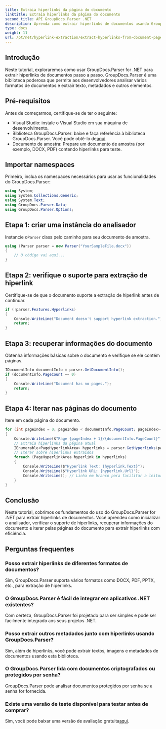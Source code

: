 ```yaml
---
title: Extraia hiperlinks da página do documento
linktitle: Extraia hiperlinks da página do documento
second_title: API GroupDocs.Parser .NET
description: Aprenda como extrair hiperlinks de documentos usando GroupDocs.Parser for .NET. Guia passo a passo para extração de hiperlink em C#.
type: docs
weight: 11
url: /pt/net/hyperlink-extraction/extract-hyperlinks-from-document-page/
---
```

## Introdução
Neste tutorial, exploraremos como usar GroupDocs.Parser for .NET para extrair hiperlinks de documentos passo a passo. GroupDocs.Parser é uma biblioteca poderosa que permite aos desenvolvedores analisar vários formatos de documentos e extrair texto, metadados e outros elementos.
## Pré-requisitos
Antes de começarmos, certifique-se de ter o seguinte:
- Visual Studio: instale o Visual Studio em sua máquina de desenvolvimento.
-  Biblioteca GroupDocs.Parser: baixe e faça referência à biblioteca GroupDocs.Parser. Você pode obtê-lo de[aqui](https://releases.groupdocs.com/parser/net/).
- Documento de amostra: Prepare um documento de amostra (por exemplo, DOCX, PDF) contendo hiperlinks para teste.

## Importar namespaces
Primeiro, inclua os namespaces necessários para usar as funcionalidades do GroupDocs.Parser:
```csharp
using System;
using System.Collections.Generic;
using System.Text;
using GroupDocs.Parser.Data;
using GroupDocs.Parser.Options;
```
## Etapa 1: criar uma instância do analisador
 Instancie o`Parser` class pelo caminho para seu documento de amostra.
```csharp
using (Parser parser = new Parser("YourSampleFile.docx"))
{
    // O código vai aqui...
}
```
## Etapa 2: verifique o suporte para extração de hiperlink
Certifique-se de que o documento suporte a extração de hiperlink antes de continuar.
```csharp
if (!parser.Features.Hyperlinks)
{
    Console.WriteLine("Document doesn't support hyperlink extraction.");
    return;
}
```
## Etapa 3: recuperar informações do documento
Obtenha informações básicas sobre o documento e verifique se ele contém páginas.
```csharp
IDocumentInfo documentInfo = parser.GetDocumentInfo();
if (documentInfo.PageCount == 0)
{
    Console.WriteLine("Document has no pages.");
    return;
}
```
## Etapa 4: Iterar nas páginas do documento
Itere em cada página do documento.
```csharp
for (int pageIndex = 0; pageIndex < documentInfo.PageCount; pageIndex++)
{
    Console.WriteLine($"Page {pageIndex + 1}/{documentInfo.PageCount}");
    // Extraia hiperlinks da página atual
    IEnumerable<PageHyperlinkArea> hyperlinks = parser.GetHyperlinks(pageIndex);
    // Iterar sobre hiperlinks extraídos
    foreach (PageHyperlinkArea hyperlink in hyperlinks)
    {
        Console.WriteLine($"Hyperlink Text: {hyperlink.Text}");
        Console.WriteLine($"Hyperlink URL: {hyperlink.Url}");
        Console.WriteLine(); // Linha em branco para facilitar a leitura
    }
}
```

## Conclusão
Neste tutorial, cobrimos os fundamentos do uso do GroupDocs.Parser for .NET para extrair hiperlinks de documentos. Você aprendeu como inicializar o analisador, verificar o suporte de hiperlinks, recuperar informações do documento e iterar pelas páginas do documento para extrair hiperlinks com eficiência.

## Perguntas frequentes
### Posso extrair hiperlinks de diferentes formatos de documentos?
Sim, GroupDocs.Parser suporta vários formatos como DOCX, PDF, PPTX, etc., para extração de hiperlinks.
### O GroupDocs.Parser é fácil de integrar em aplicativos .NET existentes?
Com certeza, GroupDocs.Parser foi projetado para ser simples e pode ser facilmente integrado aos seus projetos .NET.
### Posso extrair outros metadados junto com hiperlinks usando GroupDocs.Parser?
Sim, além de hiperlinks, você pode extrair textos, imagens e metadados de documentos usando esta biblioteca.
### O GroupDocs.Parser lida com documentos criptografados ou protegidos por senha?
GroupDocs.Parser pode analisar documentos protegidos por senha se a senha for fornecida.
### Existe uma versão de teste disponível para testar antes de comprar?
 Sim, você pode baixar uma versão de avaliação gratuita[aqui](https://releases.groupdocs.com/).